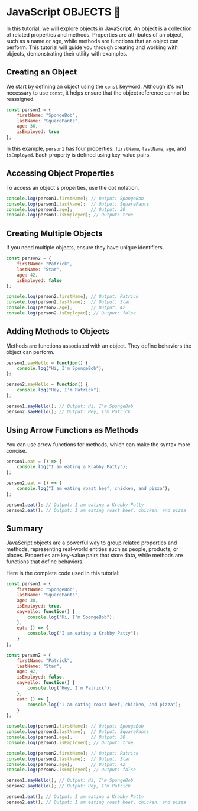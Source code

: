 # JavaScript OBJECTS  🧍

In this tutorial, we will explore objects in JavaScript. An object is a collection of related properties and methods. Properties are attributes of an object, such as a name or age, while methods are functions that an object can perform. This tutorial will guide you through creating and working with objects, demonstrating their utility with examples.

## Creating an Object

We start by defining an object using the `const` keyword. Although it's not necessary to use `const`, it helps ensure that the object reference cannot be reassigned.

```javascript
const person1 = {
    firstName: "SpongeBob",
    lastName: "SquarePants",
    age: 30,
    isEmployed: true
};
```

In this example, `person1` has four properties: `firstName`, `lastName`, `age`, and `isEmployed`. Each property is defined using key-value pairs.

## Accessing Object Properties

To access an object's properties, use the dot notation.

```javascript
console.log(person1.firstName); // Output: SpongeBob
console.log(person1.lastName);  // Output: SquarePants
console.log(person1.age);       // Output: 30
console.log(person1.isEmployed); // Output: true
```

## Creating Multiple Objects

If you need multiple objects, ensure they have unique identifiers.

```javascript
const person2 = {
    firstName: "Patrick",
    lastName: "Star",
    age: 42,
    isEmployed: false
};

console.log(person2.firstName); // Output: Patrick
console.log(person2.lastName);  // Output: Star
console.log(person2.age);       // Output: 42
console.log(person2.isEmployed); // Output: false
```

## Adding Methods to Objects

Methods are functions associated with an object. They define behaviors the object can perform.

```javascript
person1.sayHello = function() {
    console.log("Hi, I'm SpongeBob");
};

person2.sayHello = function() {
    console.log("Hey, I'm Patrick");
};

person1.sayHello(); // Output: Hi, I'm SpongeBob
person2.sayHello(); // Output: Hey, I'm Patrick
```

## Using Arrow Functions as Methods

You can use arrow functions for methods, which can make the syntax more concise.

```javascript
person1.eat = () => {
    console.log("I am eating a Krabby Patty");
};

person2.eat = () => {
    console.log("I am eating roast beef, chicken, and pizza");
};

person1.eat(); // Output: I am eating a Krabby Patty
person2.eat(); // Output: I am eating roast beef, chicken, and pizza
```

## Summary

JavaScript objects are a powerful way to group related properties and methods, representing real-world entities such as people, products, or places. Properties are key-value pairs that store data, while methods are functions that define behaviors.

Here is the complete code used in this tutorial:

```javascript
const person1 = {
    firstName: "SpongeBob",
    lastName: "SquarePants",
    age: 30,
    isEmployed: true,
    sayHello: function() {
        console.log("Hi, I'm SpongeBob");
    },
    eat: () => {
        console.log("I am eating a Krabby Patty");
    }
};

const person2 = {
    firstName: "Patrick",
    lastName: "Star",
    age: 42,
    isEmployed: false,
    sayHello: function() {
        console.log("Hey, I'm Patrick");
    },
    eat: () => {
        console.log("I am eating roast beef, chicken, and pizza");
    }
};

console.log(person1.firstName); // Output: SpongeBob
console.log(person1.lastName);  // Output: SquarePants
console.log(person1.age);       // Output: 30
console.log(person1.isEmployed); // Output: true

console.log(person2.firstName); // Output: Patrick
console.log(person2.lastName);  // Output: Star
console.log(person2.age);       // Output: 42
console.log(person2.isEmployed); // Output: false

person1.sayHello(); // Output: Hi, I'm SpongeBob
person2.sayHello(); // Output: Hey, I'm Patrick

person1.eat(); // Output: I am eating a Krabby Patty
person2.eat(); // Output: I am eating roast beef, chicken, and pizza
```
